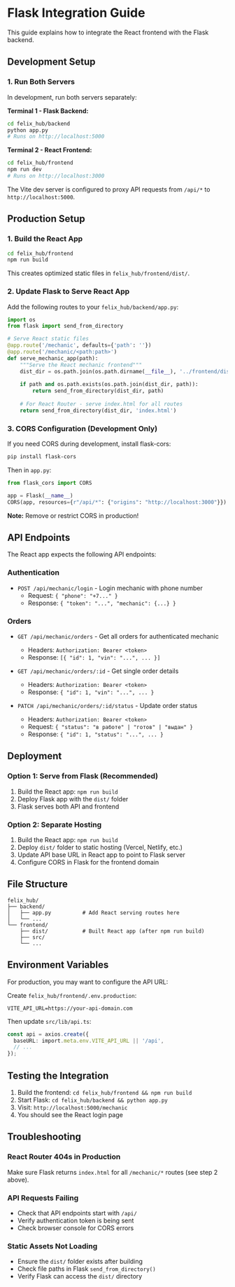 # Flask Integration Guide

This guide explains how to integrate the React frontend with the Flask backend.

## Development Setup

### 1. Run Both Servers

In development, run both servers separately:

**Terminal 1 - Flask Backend:**
```bash
cd felix_hub/backend
python app.py
# Runs on http://localhost:5000
```

**Terminal 2 - React Frontend:**
```bash
cd felix_hub/frontend
npm run dev
# Runs on http://localhost:3000
```

The Vite dev server is configured to proxy API requests from `/api/*` to `http://localhost:5000`.

## Production Setup

### 1. Build the React App

```bash
cd felix_hub/frontend
npm run build
```

This creates optimized static files in `felix_hub/frontend/dist/`.

### 2. Update Flask to Serve React App

Add the following routes to your `felix_hub/backend/app.py`:

```python
import os
from flask import send_from_directory

# Serve React static files
@app.route('/mechanic', defaults={'path': ''})
@app.route('/mechanic/<path:path>')
def serve_mechanic_app(path):
    """Serve the React mechanic frontend"""
    dist_dir = os.path.join(os.path.dirname(__file__), '../frontend/dist')
    
    if path and os.path.exists(os.path.join(dist_dir, path)):
        return send_from_directory(dist_dir, path)
    
    # For React Router - serve index.html for all routes
    return send_from_directory(dist_dir, 'index.html')
```

### 3. CORS Configuration (Development Only)

If you need CORS during development, install flask-cors:

```bash
pip install flask-cors
```

Then in `app.py`:

```python
from flask_cors import CORS

app = Flask(__name__)
CORS(app, resources={r"/api/*": {"origins": "http://localhost:3000"}})
```

**Note:** Remove or restrict CORS in production!

## API Endpoints

The React app expects the following API endpoints:

### Authentication
- `POST /api/mechanic/login` - Login mechanic with phone number
  - Request: `{ "phone": "+7..." }`
  - Response: `{ "token": "...", "mechanic": {...} }`

### Orders
- `GET /api/mechanic/orders` - Get all orders for authenticated mechanic
  - Headers: `Authorization: Bearer <token>`
  - Response: `[{ "id": 1, "vin": "...", ... }]`

- `GET /api/mechanic/orders/:id` - Get single order details
  - Headers: `Authorization: Bearer <token>`
  - Response: `{ "id": 1, "vin": "...", ... }`

- `PATCH /api/mechanic/orders/:id/status` - Update order status
  - Headers: `Authorization: Bearer <token>`
  - Request: `{ "status": "в работе" | "готов" | "выдан" }`
  - Response: `{ "id": 1, "status": "...", ... }`

## Deployment

### Option 1: Serve from Flask (Recommended)

1. Build the React app: `npm run build`
2. Deploy Flask app with the `dist/` folder
3. Flask serves both API and frontend

### Option 2: Separate Hosting

1. Build the React app: `npm run build`
2. Deploy `dist/` folder to static hosting (Vercel, Netlify, etc.)
3. Update API base URL in React app to point to Flask server
4. Configure CORS in Flask for the frontend domain

## File Structure

```
felix_hub/
├── backend/
│   ├── app.py          # Add React serving routes here
│   └── ...
└── frontend/
    ├── dist/           # Built React app (after npm run build)
    ├── src/
    └── ...
```

## Environment Variables

For production, you may want to configure the API URL:

Create `felix_hub/frontend/.env.production`:

```env
VITE_API_URL=https://your-api-domain.com
```

Then update `src/lib/api.ts`:

```typescript
const api = axios.create({
  baseURL: import.meta.env.VITE_API_URL || '/api',
  // ...
});
```

## Testing the Integration

1. Build the frontend: `cd felix_hub/frontend && npm run build`
2. Start Flask: `cd felix_hub/backend && python app.py`
3. Visit: `http://localhost:5000/mechanic`
4. You should see the React login page

## Troubleshooting

### React Router 404s in Production

Make sure Flask returns `index.html` for all `/mechanic/*` routes (see step 2 above).

### API Requests Failing

- Check that API endpoints start with `/api/`
- Verify authentication token is being sent
- Check browser console for CORS errors

### Static Assets Not Loading

- Ensure the `dist/` folder exists after building
- Check file paths in Flask `send_from_directory()`
- Verify Flask can access the `dist/` directory
